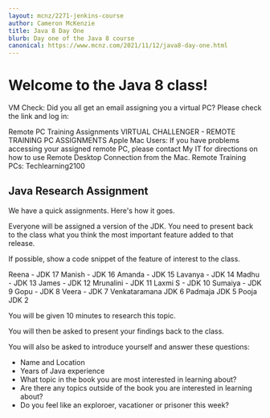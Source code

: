 ```yaml
---
layout: mcnz/2271-jenkins-course
author: Cameron McKenzie
title: Java 8 Day One
blurb: Day one of the Java 8 course
canonical: https://www.mcnz.com/2021/11/12/java8-day-one.html
---
```


# Welcome to the Java 8 class!

VM Check: Did you all get an email assigning you a virtual PC? Please check the link and log in:

Remote PC Training Assignments
VIRTUAL CHALLENGER - REMOTE TRAINING PC ASSIGNMENTS
Apple Mac Users: If you have problems accessing your assigned remote PC, please contact My IT for directions on how to use Remote Desktop Connection from the Mac.
Remote Training PCs: Techlearning2100

## Java Research Assignment

We have a quick assignments. Here's how it goes.

Everyone will be assigned a version of the JDK. You need to present back to the class what you think the most important feature added to that release.

If possible, show a code snippet of the feature of interest to the class.

Reena - JDK 17
Manish - JDK 16
Amanda - JDK 15
Lavanya - JDK 14
Madhu - JDK 13
James - JDK 12
Mrunalini - JDK 11
Laxmi S - JDK 10
Sumaiya - JDK 9
Gopu - JDK 8
Veera - JDK 7
Venkataramana JDK 6
Padmaja JDK 5
Pooja JDK 2

You will be given 10 minutes to research this topic.

You will then be asked to present your findings back to the class.

You will also be asked to introduce yourself and answer these questions:

- Name and Location
- Years of Java experience
- What topic in the book you are most interested in learning about?
- Are there any topics outside of the book you are interested in learning about?
- Do you feel like an exploroer, vacationer or prisoner this week?





